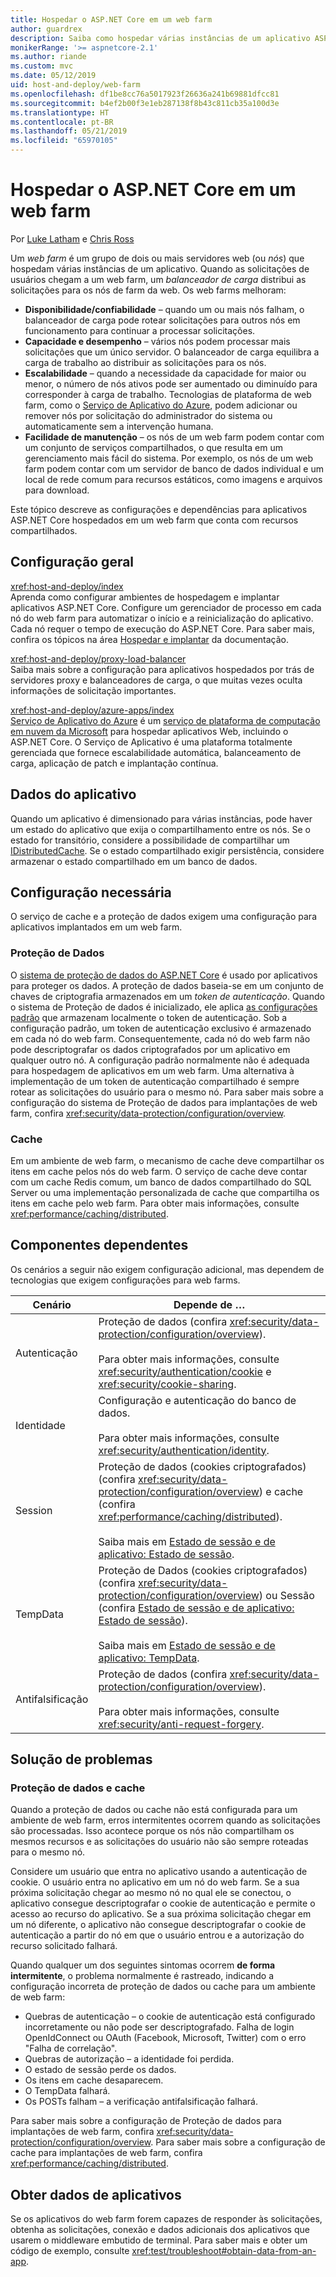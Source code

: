 ```yaml
---
title: Hospedar o ASP.NET Core em um web farm
author: guardrex
description: Saiba como hospedar várias instâncias de um aplicativo ASP.NET Core com recursos compartilhados em um ambiente de web farm.
monikerRange: '>= aspnetcore-2.1'
ms.author: riande
ms.custom: mvc
ms.date: 05/12/2019
uid: host-and-deploy/web-farm
ms.openlocfilehash: df1be8cc76a5017923f26636a241b69881dfcc81
ms.sourcegitcommit: b4ef2b00f3e1eb287138f8b43c811cb35a100d3e
ms.translationtype: HT
ms.contentlocale: pt-BR
ms.lasthandoff: 05/21/2019
ms.locfileid: "65970105"
---
```

# <a name="host-aspnet-core-in-a-web-farm"></a>Hospedar o ASP.NET Core em um web farm

Por [Luke Latham](https://github.com/guardrex) e [Chris Ross](https://github.com/Tratcher)

Um *web farm* é um grupo de dois ou mais servidores web (ou *nós*) que hospedam várias instâncias de um aplicativo. Quando as solicitações de usuários chegam a um web farm, um *balanceador de carga* distribui as solicitações para os nós de farm da web. Os web farms melhoram:

* **Disponibilidade/confiabilidade** &ndash; quando um ou mais nós falham, o balanceador de carga pode rotear solicitações para outros nós em funcionamento para continuar a processar solicitações.
* **Capacidade e desempenho** &ndash; vários nós podem processar mais solicitações que um único servidor. O balanceador de carga equilibra a carga de trabalho ao distribuir as solicitações para os nós.
* **Escalabilidade** &ndash; quando a necessidade da capacidade for maior ou menor, o número de nós ativos pode ser aumentado ou diminuído para corresponder à carga de trabalho. Tecnologias de plataforma de web farm, como o [Serviço de Aplicativo do Azure](https://azure.microsoft.com/services/app-service/), podem adicionar ou remover nós por solicitação do administrador do sistema ou automaticamente sem a intervenção humana.
* **Facilidade de manutenção** &ndash; os nós de um web farm podem contar com um conjunto de serviços compartilhados, o que resulta em um gerenciamento mais fácil do sistema. Por exemplo, os nós de um web farm podem contar com um servidor de banco de dados individual e um local de rede comum para recursos estáticos, como imagens e arquivos para download.

Este tópico descreve as configurações e dependências para aplicativos ASP.NET Core hospedados em um web farm que conta com recursos compartilhados.

## <a name="general-configuration"></a>Configuração geral

<xref:host-and-deploy/index>  
Aprenda como configurar ambientes de hospedagem e implantar aplicativos ASP.NET Core. Configure um gerenciador de processo em cada nó do web farm para automatizar o início e a reinicialização do aplicativo. Cada nó requer o tempo de execução do ASP.NET Core. Para saber mais, confira os tópicos na área [Hospedar e implantar](xref:host-and-deploy/index) da documentação.

<xref:host-and-deploy/proxy-load-balancer>  
Saiba mais sobre a configuração para aplicativos hospedados por trás de servidores proxy e balanceadores de carga, o que muitas vezes oculta informações de solicitação importantes.

<xref:host-and-deploy/azure-apps/index>  
[Serviço de Aplicativo do Azure](https://azure.microsoft.com/services/app-service/) é um [serviço de plataforma de computação em nuvem da Microsoft](https://azure.microsoft.com/) para hospedar aplicativos Web, incluindo o ASP.NET Core. O Serviço de Aplicativo é uma plataforma totalmente gerenciada que fornece escalabilidade automática, balanceamento de carga, aplicação de patch e implantação contínua.

## <a name="app-data"></a>Dados do aplicativo

Quando um aplicativo é dimensionado para várias instâncias, pode haver um estado do aplicativo que exija o compartilhamento entre os nós. Se o estado for transitório, considere a possibilidade de compartilhar um [IDistributedCache](/dotnet/api/microsoft.extensions.caching.distributed.idistributedcache). Se o estado compartilhado exigir persistência, considere armazenar o estado compartilhado em um banco de dados.

## <a name="required-configuration"></a>Configuração necessária

O serviço de cache e a proteção de dados exigem uma configuração para aplicativos implantados em um web farm.

### <a name="data-protection"></a>Proteção de Dados

O [sistema de proteção de dados do ASP.NET Core](xref:security/data-protection/introduction) é usado por aplicativos para proteger os dados. A proteção de dados baseia-se em um conjunto de chaves de criptografia armazenados em um *token de autenticação*. Quando o sistema de Proteção de dados é inicializado, ele aplica [as configurações padrão](xref:security/data-protection/configuration/default-settings) que armazenam localmente o token de autenticação. Sob a configuração padrão, um token de autenticação exclusivo é armazenado em cada nó do web farm. Consequentemente, cada nó do web farm não pode descriptografar os dados criptografados por um aplicativo em qualquer outro nó. A configuração padrão normalmente não é adequada para hospedagem de aplicativos em um web farm. Uma alternativa à implementação de um token de autenticação compartilhado é sempre rotear as solicitações do usuário para o mesmo nó. Para saber mais sobre a configuração do sistema de Proteção de dados para implantações de web farm, confira <xref:security/data-protection/configuration/overview>.

### <a name="caching"></a>Cache

Em um ambiente de web farm, o mecanismo de cache deve compartilhar os itens em cache pelos nós do web farm. O serviço de cache deve contar com um cache Redis comum, um banco de dados compartilhado do SQL Server ou uma implementação personalizada de cache que compartilha os itens em cache pelo web farm. Para obter mais informações, consulte <xref:performance/caching/distributed>.

## <a name="dependent-components"></a>Componentes dependentes

Os cenários a seguir não exigem configuração adicional, mas dependem de tecnologias que exigem configurações para web farms.

| Cenário | Depende de &hellip; |
| -------- | ------------------- |
| Autenticação | Proteção de dados (confira <xref:security/data-protection/configuration/overview>).<br><br>Para obter mais informações, consulte <xref:security/authentication/cookie> e <xref:security/cookie-sharing>. |
| Identidade | Configuração e autenticação do banco de dados.<br><br>Para obter mais informações, consulte <xref:security/authentication/identity>. |
| Session | Proteção de dados (cookies criptografados) (confira <xref:security/data-protection/configuration/overview>) e cache (confira <xref:performance/caching/distributed>).<br><br>Saiba mais em [Estado de sessão e de aplicativo: Estado de sessão](xref:fundamentals/app-state#session-state). |
| TempData | Proteção de Dados (cookies criptografados) (confira <xref:security/data-protection/configuration/overview>) ou Sessão (confira [Estado de sessão e de aplicativo: Estado de sessão](xref:fundamentals/app-state#session-state)).<br><br>Saiba mais em [Estado de sessão e de aplicativo: TempData](xref:fundamentals/app-state#tempdata). |
| Antifalsificação | Proteção de dados (confira <xref:security/data-protection/configuration/overview>).<br><br>Para obter mais informações, consulte <xref:security/anti-request-forgery>. |

## <a name="troubleshoot"></a>Solução de problemas

### <a name="data-protection-and-caching"></a>Proteção de dados e cache

Quando a proteção de dados ou cache não está configurada para um ambiente de web farm, erros intermitentes ocorrem quando as solicitações são processadas. Isso acontece porque os nós não compartilham os mesmos recursos e as solicitações do usuário não são sempre roteadas para o mesmo nó.

Considere um usuário que entra no aplicativo usando a autenticação de cookie. O usuário entra no aplicativo em um nó do web farm. Se a sua próxima solicitação chegar ao mesmo nó no qual ele se conectou, o aplicativo consegue descriptografar o cookie de autenticação e permite o acesso ao recurso do aplicativo. Se a sua próxima solicitação chegar em um nó diferente, o aplicativo não consegue descriptografar o cookie de autenticação a partir do nó em que o usuário entrou e a autorização do recurso solicitado falhará.

Quando qualquer um dos seguintes sintomas ocorrem **de forma intermitente**, o problema normalmente é rastreado, indicando a configuração incorreta de proteção de dados ou cache para um ambiente de web farm:

* Quebras de autenticação &ndash; o cookie de autenticação está configurado incorretamente ou não pode ser descriptografado. Falha de login OpenIdConnect ou OAuth (Facebook, Microsoft, Twitter) com o erro "Falha de correlação".
* Quebras de autorização &ndash; a identidade foi perdida.
* O estado de sessão perde os dados.
* Os itens em cache desaparecem.
* O TempData falhará.
* Os POSTs falham &ndash; a verificação antifalsificação falhará.

Para saber mais sobre a configuração de Proteção de dados para implantações de web farm, confira <xref:security/data-protection/configuration/overview>. Para saber mais sobre a configuração de cache para implantações de web farm, confira <xref:performance/caching/distributed>.

## <a name="obtain-data-from-apps"></a>Obter dados de aplicativos

Se os aplicativos do web farm forem capazes de responder às solicitações, obtenha as solicitações, conexão e dados adicionais dos aplicativos que usarem o middleware embutido de terminal. Para saber mais e obter um código de exemplo, consulte <xref:test/troubleshoot#obtain-data-from-an-app>.
